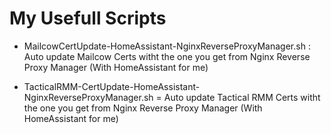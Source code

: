 # My Usefull Scripts

- MailcowCertUpdate-HomeAssistant-NginxReverseProxyManager.sh : Auto update Mailcow Certs witht the one you get from Nginx Reverse Proxy Manager (With HomeAssistant for me)

- TacticalRMM-CertUpdate-HomeAssistant-NginxReverseProxyManager.sh = Auto update Tactical RMM Certs witht the one you get from Nginx Reverse Proxy Manager (With HomeAssistant for me)
